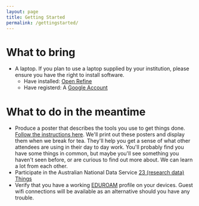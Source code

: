 ```yaml
---
layout: page
title: Getting Started
permalink: /gettingstarted/
---
```


# What to bring

* A laptop.  If you plan to use a laptop supplied by your institution, please ensure you have the right to install software.
  * Have installed: [Open Refine](http://openrefine.org/)  
  * Have registerd: A [Google Account](https://accounts.google.com/signup)

# What to do in the meantime

* Produce a poster that describes the tools you use to get things done. [Follow the instructions here](https://docs.google.com/presentation/d/1FWPtfUX33FohkcUeyvg0ENcg2Iz999ITXXR_hXANICI/edit?usp=sharing "Poster instructions"). We'll print out these posters and display them when we break for tea. They'll help you get a sense of what other attendees are using in their day to day work. You'll probably find you have some things in common, but maybe you'll see something you haven't seen before, or are curious to find out more about. We can learn a lot from each other.
* Participate in the Australian National Data Service [23 (research data) Things](http://ands.org.au/partners-and-communities/23-research-data-things)
* Verify that you have a working [EDUROAM](https://www.eduroam.org/) profile on your devices. Guest wifi connections will be available as an alternative should you have any trouble.

